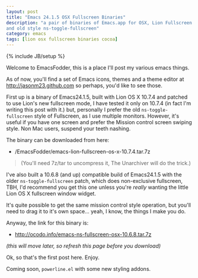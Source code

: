 ```yaml
---
layout: post
title: "Emacs 24.1.5 OSX Fullscreen Binaries"
description: "a pair of binaries of Emacs.app for OSX, Lion Fullscreen
and old style ns-toggle-fullscreen"
category: emacs
tags: [lion osx fullscreen binaries cocoa]
---
```

{% include JB/setup %}

Welcome to EmacsFodder, this is a place I'll post my various emacs
things.

As of now, you'll find a set of Emacs icons, themes and a theme editor
at http://jasonm23.github.com so perhaps, you'd like to see those.

First up is a binary of Emacs24.1.5, built with Lion OS X 10.7.4 and patched
to use Lion's new fullscreen mode, I have tested it only on 10.7.4 (in
fact I'm writing this post with it.) but, personally I prefer the old
`ns-toggle-fullscreen` style of Fullscreen, as I use multiple
monitors. However, it's useful if you have one screen and prefer the
Mission control screen swiping style. Non Mac users, suspend your
teeth nashing.

The binary can be downloaded from here:

* /EmacsFodder/emacs-lion-fullscreen-os-x-10.7.4.tar.7z

> (You'll need 7z/tar to uncompress it, The Unarchiver will do the trick.)

I've also built a 10.6.8 (and up) compatible build of Emacs24.1.5
with the older `ns-toggle-fullscreen` patch, which does non-exclusive
fullscreen, TBH, I'd recommend you get this one unless you're *really*
wanting the little Lion OS X fullscreen window widget.

It's quite possible to get the same mission control style operation,
but you'll need to drag it to it's own space... yeah, I know, the
things I make you do.

Anyway, the link for this binary is:

* http://ocodo.info/emacs-ns-fullscreen-osx-10.6.8.tar.7z

*(this will move later, so refresh this page before you download)*

Ok, so that's the first post here. Enjoy.

Coming soon, `powerline.el` with some new styling addons.

 
